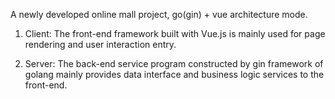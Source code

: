 A newly developed online mall project, go(gin) + vue architecture mode.

1. Client: The front-end framework built with Vue.js is mainly used for page rendering and user interaction entry.

2. Server: The back-end service program constructed by gin framework of golang mainly provides data interface and business logic services to the front-end.
